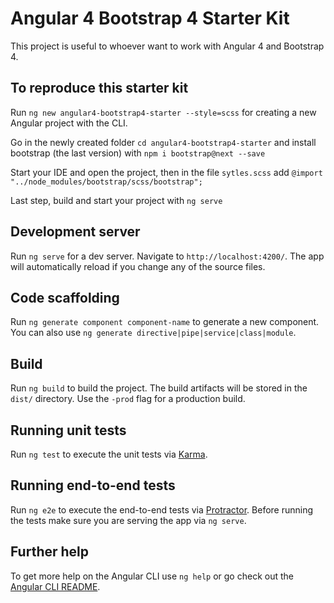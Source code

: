 # Angular 4 Bootstrap 4 Starter Kit

This project is useful to whoever want to work with Angular 4 and Bootstrap 4.

## To reproduce this starter kit
Run `ng new angular4-bootstrap4-starter --style=scss` for creating a new Angular project with the CLI.

Go in the newly created folder `cd angular4-bootstrap4-starter` and install bootstrap (the last version) with `npm i bootstrap@next --save`

Start your IDE and open the project, then in the file `sytles.scss` add `@import "../node_modules/bootstrap/scss/bootstrap";`

Last step, build and start your project with `ng serve`

## Development server

Run `ng serve` for a dev server. Navigate to `http://localhost:4200/`. The app will automatically reload if you change any of the source files.

## Code scaffolding

Run `ng generate component component-name` to generate a new component. You can also use `ng generate directive|pipe|service|class|module`.

## Build

Run `ng build` to build the project. The build artifacts will be stored in the `dist/` directory. Use the `-prod` flag for a production build.

## Running unit tests

Run `ng test` to execute the unit tests via [Karma](https://karma-runner.github.io).

## Running end-to-end tests

Run `ng e2e` to execute the end-to-end tests via [Protractor](http://www.protractortest.org/).
Before running the tests make sure you are serving the app via `ng serve`.

## Further help

To get more help on the Angular CLI use `ng help` or go check out the [Angular CLI README](https://github.com/angular/angular-cli/blob/master/README.md).
